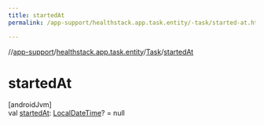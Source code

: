 ```yaml
---
title: startedAt
permalink: /app-support/healthstack.app.task.entity/-task/started-at.html

---
```

//[app-support](../../../index.html)/[healthstack.app.task.entity](../index.html)/[Task](index.html)/[startedAt](started-at.html)



# startedAt



[androidJvm]\
val [startedAt](started-at.html): [LocalDateTime](https://developer.android.com/reference/kotlin/java/time/LocalDateTime.html)? = null




